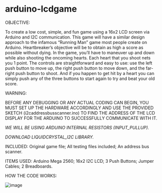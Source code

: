 # arduino-lcdgame

OBJECTIVE:

To create a low cost, simple, and fun game using a 16x2 LCD screen via Arduino and I2C communication. This game will have a similar design approach to the infamous “Running Man” game most people create on Arduino. Heartbreaker’s objective will be to obtain as high a score as possible without dying. In the game, you’ll have to maneuver up and down while also shooting the oncoming hearts. Each heart that you shoot nets you 1 point. The controls are straightforward and easy to use: use the left push button to move up, the right push button to move down, and the far-right push button to shoot. And if you happen to get hit by a heart you can simply push any of the three buttons to start again to try and beat your old score.


WARNING:

BEFORE ANY DEBUGGING OR ANY ACTUAL CODING CAN BEGIN, YOU MUST SET UP THE HARDWARE ACCORDINGLY AND USE THE PROVIDED SKETCH (i2caddressbusscanner.ino) TO FIND THE ADDRESS OF THE LCD DISPLAY FOR THE ARDUINO TO SUCCESSFULLY COMMUNICATE WITH IT. 

*WE WILL BE USING ARDUINO INTERNAL RESISTORS (INPUT_PULLUP).*

*DOWNLOAD LIQUIDCRYSTAL_I2C LIBRARY.*





INCLUDED: Original game file; All testing files included; An address bus scanner.




ITEMS USED: Arduino Mega 2560; 16x2 I2C LCD; 3 Push Buttons; Jumper Cables; 2 Breadboards.












HOW THE CODE WORKS:

![image](https://user-images.githubusercontent.com/126040370/221351764-e45a828d-2e87-49e0-9716-cf5ebd457602.png)
